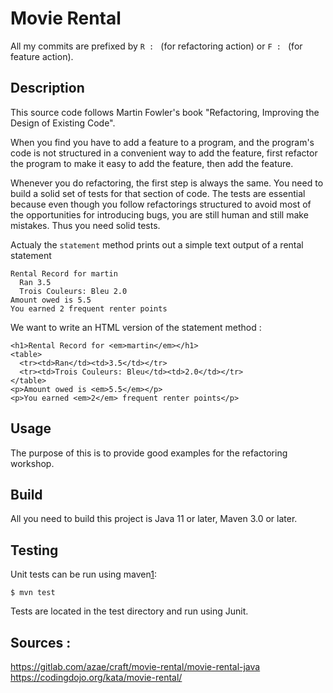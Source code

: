 # Movie Rental
All my commits are prefixed by `R : ` (for refactoring action) or `F : ` (for feature action).

## Description
This source code follows Martin Fowler's book "Refactoring, Improving the Design of Existing Code".

When you find you have to add a feature to a program, and the program's code is not
structured in a convenient way to add the feature, first refactor the program to make it
easy to add the feature, then add the feature.

Whenever you do refactoring, the first step is always the same.
You need to build a solid set of tests for that section of code. The tests are essential because even
though you follow refactorings structured to avoid most of the opportunities for introducing bugs,
you are still human and still make mistakes. Thus you need solid tests.

Actualy the `statement` method prints out a simple text output of a rental statement
```
Rental Record for martin
  Ran 3.5
  Trois Couleurs: Bleu 2.0
Amount owed is 5.5
You earned 2 frequent renter points
```
We want to write an HTML version of the statement method :
```
<h1>Rental Record for <em>martin</em></h1>
<table>
  <tr><td>Ran</td><td>3.5</td></tr>
  <tr><td>Trois Couleurs: Bleu</td><td>2.0</td></tr>
</table>
<p>Amount owed is <em>5.5</em></p>
<p>You earned <em>2</em> frequent renter points</p>
```

## Usage

The purpose of this is to provide good examples for the refactoring workshop.

## Build

All you need to build this project is Java 11 or later, Maven 3.0 or later.

## Testing

Unit tests can be run using maven[1]:

    $ mvn test

[1]: http://maven.apache.org/

Tests are located in the test directory and run using Junit.

## Sources :
https://gitlab.com/azae/craft/movie-rental/movie-rental-java
https://codingdojo.org/kata/movie-rental/
